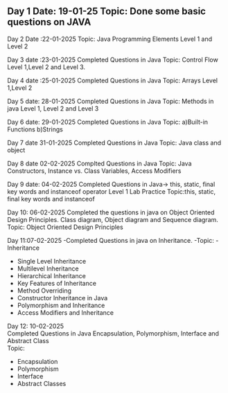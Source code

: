 Day 1
Date: 19-01-25
Topic: Done some basic questions on JAVA
-----------------------------------------------------------------------------
Day 2
Date :22-01-2025
Topic: Java Programming Elements Level 1 and Level 2

Day 3
date :23-01-2025
Completed Questions in Java
Topic: Control Flow Level 1,Level 2 and Level 3.

Day 4
date :25-01-2025
Completed Questions in Java
Topic: Arrays Level 1,Level 2

Day 5
date: 28-01-2025
Completed Questions in Java
Topic: Methods in java Level 1, Level 2 and Level 3

Day 6
date: 29-01-2025
Completed Questions in Java
Topic: a)Built-in Functions b)Strings

Day 7
date 31-01-2025
Completed Questions in Java
Topic: Java class and object

Day 8
date 02-02-2025
Complted Questions in Java 
Topic: Java Constructors, Instance vs. Class Variables, Access Modifiers

Day 9 date: 04-02-2025 
Completed Questions in Java-> this, static, final 
key words and instanceof operator Level 1 Lab Practice 
Topic:this, static, final key words and instanceof

Day 10: 06-02-2025
Completed the questions in java on Object Oriented Design Principles. Class diagram, Object diagram and Sequence diagram.
Topic: Object Oriented Design Principles

Day 11:07-02-2025
-Completed Questions in java on Inheritance.
-Topic: - Inheritance
- Single Level Inheritance
- Multilevel Inheritance
- Hierarchical Inheritance
- Key Features of Inheritance
- Method Overriding
- Constructor Inheritance in Java
- Polymorphism and Inheritance
- Access Modifiers and Inheritance

Day 12: 10-02-2025  
Completed Questions in Java Encapsulation, Polymorphism, Interface and Abstract Class  
Topic:  
- Encapsulation
- Polymorphism 
- Interface
- Abstract Classes
